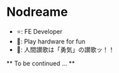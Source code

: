 # Nodreame

- :star:: FE Developer
- :see_no_evil:: Play hardware for fun
- :information_desk_person:: 人間讃歌は「勇気」の讃歌ッ！！

** To be continued ... **